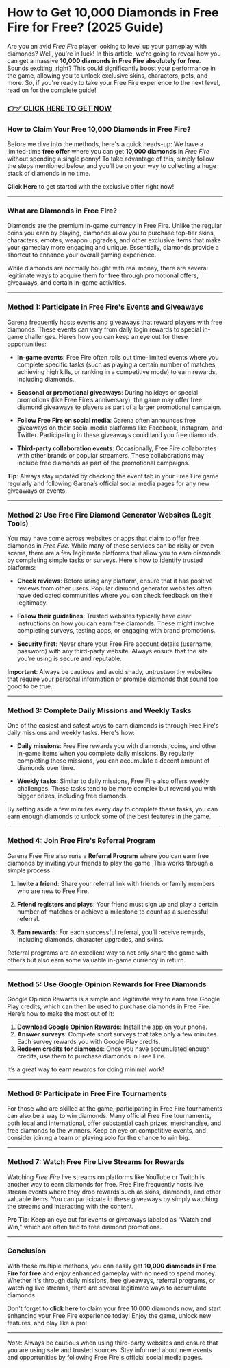# How to Get 10,000 Diamonds in Free Fire for Free? (2025 Guide)

Are you an avid *Free Fire* player looking to level up your gameplay with diamonds? Well, you're in luck! In this article, we're going to reveal how you can get a massive **10,000 diamonds in Free Fire absolutely for free**. Sounds exciting, right? This could significantly boost your performance in the game, allowing you to unlock exclusive skins, characters, pets, and more. So, if you're ready to take your Free Fire experience to the next level, read on for the complete guide!

### [👉✅ CLICK HERE TO GET NOW](https://freerewards.xyz/free/fire/go/)

### **How to Claim Your Free 10,000 Diamonds in Free Fire?**

Before we dive into the methods, here's a quick heads-up: We have a limited-time **free offer** where you can get **10,000 diamonds** in *Free Fire* without spending a single penny! To take advantage of this, simply follow the steps mentioned below, and you’ll be on your way to collecting a huge stack of diamonds in no time.

**Click Here** to get started with the exclusive offer right now!

---

### **What are Diamonds in Free Fire?**

Diamonds are the premium in-game currency in Free Fire. Unlike the regular coins you earn by playing, diamonds allow you to purchase top-tier skins, characters, emotes, weapon upgrades, and other exclusive items that make your gameplay more engaging and unique. Essentially, diamonds provide a shortcut to enhance your overall gaming experience.

While diamonds are normally bought with real money, there are several legitimate ways to acquire them for free through promotional offers, giveaways, and certain in-game activities.

---

### **Method 1: Participate in Free Fire's Events and Giveaways**

Garena frequently hosts events and giveaways that reward players with free diamonds. These events can vary from daily login rewards to special in-game challenges. Here’s how you can keep an eye out for these opportunities:

- **In-game events**: Free Fire often rolls out time-limited events where you complete specific tasks (such as playing a certain number of matches, achieving high kills, or ranking in a competitive mode) to earn rewards, including diamonds.
  
- **Seasonal or promotional giveaways**: During holidays or special promotions (like Free Fire’s anniversary), the game may offer free diamond giveaways to players as part of a larger promotional campaign.

- **Follow Free Fire on social media**: Garena often announces free giveaways on their social media platforms like Facebook, Instagram, and Twitter. Participating in these giveaways could land you free diamonds.

- **Third-party collaboration events**: Occasionally, Free Fire collaborates with other brands or popular streamers. These collaborations may include free diamonds as part of the promotional campaigns. 

**Tip**: Always stay updated by checking the event tab in your Free Fire game regularly and following Garena’s official social media pages for any new giveaways or events.

---

### **Method 2: Use Free Fire Diamond Generator Websites (Legit Tools)**

You may have come across websites or apps that claim to offer free diamonds in *Free Fire*. While many of these services can be risky or even scams, there are a few legitimate platforms that allow you to earn diamonds by completing simple tasks or surveys. Here's how to identify trusted platforms:

- **Check reviews**: Before using any platform, ensure that it has positive reviews from other users. Popular diamond generator websites often have dedicated communities where you can check feedback on their legitimacy.

- **Follow their guidelines**: Trusted websites typically have clear instructions on how you can earn free diamonds. These might involve completing surveys, testing apps, or engaging with brand promotions.

- **Security first**: Never share your Free Fire account details (username, password) with any third-party website. Always ensure that the site you’re using is secure and reputable.

**Important**: Always be cautious and avoid shady, untrustworthy websites that require your personal information or promise diamonds that sound too good to be true.

---

### **Method 3: Complete Daily Missions and Weekly Tasks**

One of the easiest and safest ways to earn diamonds is through Free Fire's daily missions and weekly tasks. Here's how:

- **Daily missions**: Free Fire rewards you with diamonds, coins, and other in-game items when you complete daily missions. By regularly completing these missions, you can accumulate a decent amount of diamonds over time.

- **Weekly tasks**: Similar to daily missions, Free Fire also offers weekly challenges. These tasks tend to be more complex but reward you with bigger prizes, including free diamonds.

By setting aside a few minutes every day to complete these tasks, you can earn enough diamonds to unlock some of the best features in the game.

---

### **Method 4: Join Free Fire's Referral Program**

Garena Free Fire also runs a **Referral Program** where you can earn free diamonds by inviting your friends to play the game. This works through a simple process:

1. **Invite a friend**: Share your referral link with friends or family members who are new to Free Fire.

2. **Friend registers and plays**: Your friend must sign up and play a certain number of matches or achieve a milestone to count as a successful referral.

3. **Earn rewards**: For each successful referral, you’ll receive rewards, including diamonds, character upgrades, and skins.

Referral programs are an excellent way to not only share the game with others but also earn some valuable in-game currency in return.

---

### **Method 5: Use Google Opinion Rewards for Free Diamonds**

Google Opinion Rewards is a simple and legitimate way to earn free Google Play credits, which can then be used to purchase diamonds in Free Fire. Here’s how to make the most out of it:

1. **Download Google Opinion Rewards**: Install the app on your phone.
2. **Answer surveys**: Complete short surveys that take only a few minutes. Each survey rewards you with Google Play credits.
3. **Redeem credits for diamonds**: Once you have accumulated enough credits, use them to purchase diamonds in Free Fire.

It’s a great way to earn rewards for doing minimal work!

---

### **Method 6: Participate in Free Fire Tournaments**

For those who are skilled at the game, participating in Free Fire tournaments can also be a way to win diamonds. Many official Free Fire tournaments, both local and international, offer substantial cash prizes, merchandise, and free diamonds to the winners. Keep an eye on competitive events, and consider joining a team or playing solo for the chance to win big.

---

### **Method 7: Watch Free Fire Live Streams for Rewards**

Watching *Free Fire* live streams on platforms like YouTube or Twitch is another way to earn diamonds for free. Free Fire frequently hosts live stream events where they drop rewards such as skins, diamonds, and other valuable items. You can participate in these giveaways by simply watching the streams and interacting with the content.

**Pro Tip**: Keep an eye out for events or giveaways labeled as “Watch and Win,” which are often tied to free diamond promotions.

---

### **Conclusion**

With these multiple methods, you can easily get **10,000 diamonds in Free Fire for free** and enjoy enhanced gameplay with no need to spend money. Whether it's through daily missions, free giveaways, referral programs, or watching live streams, there are several legitimate ways to accumulate diamonds.

Don't forget to **click here** to claim your free 10,000 diamonds now, and start enhancing your Free Fire experience today! Enjoy the game, unlock new features, and play like a pro!

---

*Note*: Always be cautious when using third-party websites and ensure that you are using safe and trusted sources. Stay informed about new events and opportunities by following Free Fire's official social media pages.
